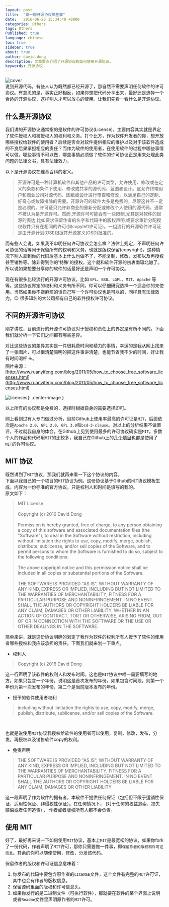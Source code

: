```yaml
---
layout: post
title:  "聊一聊开源协议那些事"
date:   2016-06-25 15:34:40 +0800
categories: Others
tags: Others
Published: true
language: chinese
toc: true
sidebar: true
about: true
author: david.dong
description: 文章重点介绍了开源协议和如何使用开源协议。
keywords: 开源协议
---
```

![cover]({{site.cdn_baseurl}}/assets/image/others-license-cover.jpeg)     
说到开源代码，有些人认为既然都已经开源了，那自然不需要声明任何软件的许可协议。有意思的是，事实正好相反，如果你想把代码分享出来，最好还是选择一个合适的开源协议，这样别人才可以放心的使用。让我们先看一看什么是开源协议。

## 什么是开源协议
我们讲的开源协议通常指的是软件的许可协议(License)，主要内容其实就是界定了软件授权人和被授权人的权利和义务。打个比方，作为软件开发者的你，想开放哪些授权给软件的使用者？后续是否会对软件提供相应的维护以及对于该软件造成的不良后果承担相应的责任？而作为软件的使用者，在使用软件的过程中哪些事情可以做，哪些事情不可以做，哪些事情必须做？软件的许可协议正是用来处理此类问题的法律文书，具有法律效力。

以下是开源协议在维基百科的定义。
> 开源许可是一种计算机软件和其他产品的许可类型，允许使用、修改或在定义的条款和条件下使用、修改或共享的源代码、蓝图和设计。这允许终端用户和商业公司对源代码、图纸或设计进行审查和修改，以满足自己的定制、好奇心或故障排除的需要。开源许可的软件大多是免费的，尽管这并不一定是必须的。许可证只允许非商业的重新分配或修改个人使用的源代码，通常不被认为是开源许可。然而,开源许可可能会有一些限制,尤其是对软件的起源的表达,比如要求保留作者的名字和代码中的版权声明,或要求重新分配授权软件只有在相同的许可(如copyleft许可证)。一组流行的开源软件许可证是由开源计划(OSI)根据其开源定义(OSD)批准的。

而有些人会说，如果我不申明任何许可协议会怎么样？法律上规定，不声明任何许可协议的话等同于保留所有的权利和义务，也就是版权保留(copyright)。这种情况下别人拿到你的代码后基本上什么也做不了，不能复制，修改，发布以及再授权甚至销售等。除非得到你的'特殊'的授权。这个就和软件开源的初衷南辕北辙了。所以说如果想要分享你的软件的话最好还是声明一个许可协议。

现在有很多比较流行的开源许可协议，比如 `GPL`、`BSD`、`LGPL`、`MIT`、`Apache` 等等。这些协议界定的权利和义务有所不同，你可以仔细研究选择一个适合你的来使用。当然如果你不嫌麻烦的话自己写一个许可协议也是可以的，同样具有法律效力。😉 很多知名的大公司都有自己的软件授权许可协议。

## 不同的开源许可协议
刚才讲过，目前流行的开源许可协议对于授权和责任上的界定是有所不同的。下面我们就分析一下它们之间都有哪些差异。

对比这些协议的差异其实是一件很耗费时间和精力的事情，幸运的是我从网上找来了一张图片，可以很清楚简明的把这件事讲清楚，也能节省我不少的时间，好让我有时间喝杯 ☕。   
图片来源：[http://www.ruanyifeng.com/blog/2011/05/how_to_choose_free_software_licenses.html](http://www.ruanyifeng.com/blog/2011/05/how_to_choose_free_software_licenses.html)

![licenses]({{site.cdn_baseurl}}/assets/image/others-license-01.png){: .center-image }

以上所有的协议都是免费的，选择时根据自身的需要选择即可。

网上看到过有人专门做过分析，目前Github上使用率最高的许可证是`MIT`，后面依次是`Apache 2.0`、`GPL 2.0`、`GPL 3.0`和`bsd-3-clause`。对以上的分析结果不做置评，不过就我自身的体会，在Github上见到使用最多的许可协议确实是`MIT`。多数个人的作品和代码用`MIT`的比较多，我自己在Github上的[几个项目](https://github.com/gangdong?tab=repositories)也都是使用了`MIT`的许可协议。

## MIT 协议
既然讲到了`MIT`协议，那我们就再来看一下这个协议的内容。   
下面以我自己的一个项目的`MIT`协议为例。这份协议基于Github的`MIT`协议模板生成，内容为一份标准的官方协议，只是权利人和时间是填写的我的。   
原文如下：   
> MIT License<br/><br/>
Copyright (c) 2016 David Dong<br/><br/>
Permission is hereby granted, free of charge, to any person obtaining a copy
of this software and associated documentation files (the "Software"), to deal
in the Software without restriction, including without limitation the rights
to use, copy, modify, merge, publish, distribute, sublicense, and/or sell
copies of the Software, and to permit persons to whom the Software is
furnished to do so, subject to the following conditions:<br/><br/>
The above copyright notice and this permission notice shall be included in all
copies or substantial portions of the Software.<br/><br/>
THE SOFTWARE IS PROVIDED "AS IS", WITHOUT WARRANTY OF ANY KIND, EXPRESS OR
IMPLIED, INCLUDING BUT NOT LIMITED TO THE WARRANTIES OF MERCHANTABILITY,
FITNESS FOR A PARTICULAR PURPOSE AND NONINFRINGEMENT. IN NO EVENT SHALL THE
AUTHORS OR COPYRIGHT HOLDERS BE LIABLE FOR ANY CLAIM, DAMAGES OR OTHER
LIABILITY, WHETHER IN AN ACTION OF CONTRACT, TORT OR OTHERWISE, ARISING FROM,
OUT OF OR IN CONNECTION WITH THE SOFTWARE OR THE USE OR OTHER DEALINGS IN THE
SOFTWARE.

简单来讲，就是这份协议明确的划定了我作为软件的权利所有人授予了软件的使用者哪些授权和我应该承担的责任。下面我们就来划一下重点。

+ 权利人
> Copyright (c) 2016 David Dong<br/>

这一行声明了该软件的权利人和发布时间。这也是`MIT`协议中唯一需要填写的地方。如果只包含一个年份，说明这是首次发布的年份。如果包含时间段，则第一个年份为第一次发布的年份，第二个是当前版本发布的年份。
+ 授予的软件使用者权利
> including without limitation the rights to use, copy, modify, merge, publish, distribute, sublicense, and/or sell copies of the Software.
<br/>

也就是说使用`MIT`协议我授权给软件的使用者可以使用，复制，修改，发布，分发，再授权以及销售软件copy的权利。
+ 免责声明
> THE SOFTWARE IS PROVIDED "AS IS", WITHOUT WARRANTY OF ANY KIND, EXPRESS OR
IMPLIED, INCLUDING BUT NOT LIMITED TO THE WARRANTIES OF MERCHANTABILITY,
FITNESS FOR A PARTICULAR PURPOSE AND NONINFRINGEMENT. IN NO EVENT SHALL THE
AUTHORS OR COPYRIGHT HOLDERS BE LIABLE FOR ANY CLAIM, DAMAGES OR OTHER
LIABILITY

这一段声明了作为软件的拥有者，本软件不提供任何保证（包括但不限于适销性保证、适用性保证、非侵权性保证）。在任何情况下， (对于任何的权益追索、损失赔偿或者任何追责) ， 作者或者版权所有人都不会负责。

## 使用 MIT
好了，最好再来说一下如何使用`MIT`协议，基本上`MIT`是最宽松的协议，如果你fork了一份代码，作者声明了`MIT`许可，那你只需要做一件事，即`保留作者的版权和许可证信息`。其余的你可以随便使用，修改，分发该代码。

保留作者的版权和许可证信息意味着：
1. 你发布的代码中要包含原作者的`LICENSE`文件，这个文件有完整的`MIT`许可证，其中也会有作者的版权信息。
2. 保留源码里面的版权和许可信息头。
3. 如果你发行的是二进制文件（可执行软件），那就要在软件的某个界面上说明或者`Readme`文件里声明原作者的`MIT`许可。